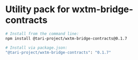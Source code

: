 # Utility pack for wxtm-bridge-contracts

```bash
# Install from the command line:
npm install @tari-project/wxtm-bridge-contracts@0.1.7

# Install via package.json:
"@tari-project/wxtm-bridge-contracts": "0.1.7"
```
